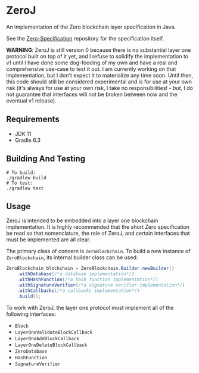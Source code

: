 # ZeroJ
An implementation of the Zero blockchain layer specification in Java.

See the [Zero-Specification](https://github.com/nicknadeau/Zero-Specification) repository for the specification itself.

__WARNING__: ZeroJ is still version 0 because there is no substantial layer one protocol built on top of it yet, and I refuse to solidify the implementation to v1 until I have done some dog-fooding of my own and have a real and comprehensive use-case to test it out. I am currently working on that implementation, but I don't expect it to materialize any time soon. Until then, this code should still be considered experimental and is for use at your own risk (it's always for use at your own risk, I take no responsibilities! - _but_, I do not guarantee that interfaces will not be broken between now and the eventual v1 release).

## Requirements
* JDK 11
* Gradle 6.3

## Building And Testing
```shell
# To build:
./gradlew build
# To test:
./gradlew test
```

## Usage
ZeroJ is intended to be embedded into a layer one blockchain implementation. It is highly recommended that the short Zero specification be read so that nomenclature, the role of ZeroJ, and certain interfaces that must be implemented are all clear.

The primary class of concern is `ZeroBlockchain`. To build a new instance of `ZeroBlockchain`, its internal builder class can be used:
```java
ZeroBlockchain blockchain = ZeroBlockchain.Builder.newBuilder()
	.withDatabase(/*a database implementation*/)
	.withHashFunction(/*a hash function implementation*/)
	.withSignatureVerifier(/*a signature verifier implementation*/)
	.withCallbacks(/*a callbacks implementation*/)
	.build();
```

To work with ZeroJ, the layer one protocol must implement all of the following interfaces:
* `Block`
* `LayerOneValidateBlockCallback`
* `LayerOneAddBlockCallback`
* `LayerOneDeleteBlockCallback`
* `ZeroDatabase`
* `HashFunction`
* `SignatureVerifier`
